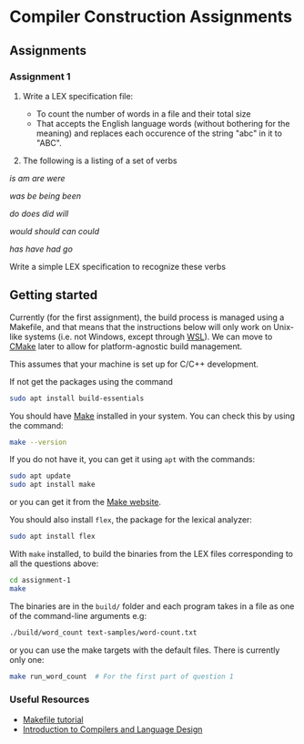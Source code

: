 # Compiler Construction Assignments

## Assignments

### Assignment 1

1. Write a LEX specification file:

   - To count the number of words in a file and their total size
   - That accepts the English language words (without bothering for the meaning) and replaces each occurence of the string "abc" in it to "ABC".

2. The following is a listing of a set of verbs

_is am are were_

_was be being been_

_do does did will_

_would should can could_

_has have had go_

Write a simple LEX specification to recognize these verbs

## Getting started

Currently (for the first assignment), the build process is managed using a Makefile, and that means that
the instructions below will only work on Unix-like systems (i.e. not Windows, except through [WSL](https://learn.microsoft.com/en-us/windows/wsl/about)). We can move to [CMake](https://cmake.org/) later to allow for platform-agnostic build management.

This assumes that your machine is set up for C/C++ development.

If not get the packages using the command

```bash
sudo apt install build-essentials
```

You should have [Make](https://www.gnu.org/software/make/) installed in your system. You can check this by using the command:

```bash
make --version
```

If you do not have it, you can get it using `apt` with the commands:

```bash
sudo apt update
sudo apt install make
```

or you can get it from the [Make website](https://www.gnu.org/software/make/#download).

You should also install `flex`, the package for the lexical analyzer:

```bash
sudo apt install flex
```

With `make` installed, to build the binaries from the LEX files corresponding to all the questions above:

```bash
cd assignment-1
make
```

The binaries are in the `build/` folder and each program takes in a file as one of the command-line arguments e.g:

```bash
./build/word_count text-samples/word-count.txt
```

or you can use the make targets with the default files. There is currently only one:

```bash
make run_word_count  # For the first part of question 1
```

### Useful Resources

- [Makefile tutorial](https://makefiletutorial.com)
- [Introduction to Compilers and Language Design](https://www3.nd.edu/~dthain/compilerbook/)
